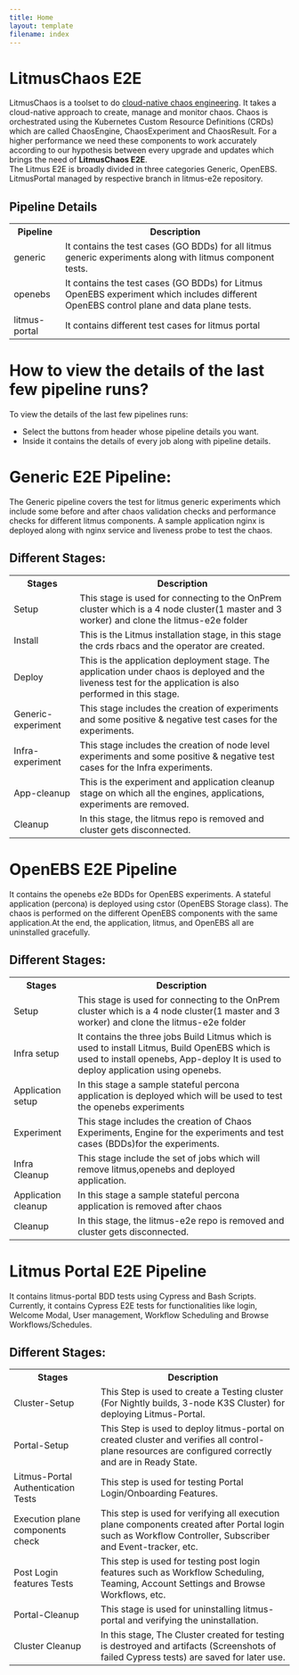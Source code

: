 ```yaml
---
title: Home
layout: template
filename: index
---
```


# **LitmusChaos E2E**

LitmusChaos is a toolset to do [cloud-native chaos engineering](https://dev.to/umamukkara/chaos-engineering-for-cloud-native-systems-2fjn). It takes a cloud-native approach to create, manage and monitor chaos. Chaos is orchestrated using the Kubernetes Custom Resource Definitions (CRDs) which are called ChaosEngine, ChaosExperiment and ChaosResult. For a higher performance we need these components to work accurately according to our hypothesis between every upgrade and updates which brings the need of <b>LitmusChaos E2E</b>.<br>
The Litmus E2E is broadly divided in three categories Generic, OpenEBS. LitmusPortal managed by respective branch in litmus-e2e repository.

## **Pipeline Details**

<table>
  <tr>
    <th>Pipeline</th>
    <th>Description</th>
  </tr>
  <tr>
    <td>generic</td>
    <td>It contains the test cases (GO BDDs) for all litmus generic experiments along with litmus component tests.</td>
  </tr>
  <tr>
    <td>openebs</td>
    <td>It contains the test cases (GO BDDs) for Litmus OpenEBS experiment which includes different OpenEBS control plane and data plane tests.</td>
  </tr>
  <tr>
    <td>litmus-portal</td>
    <td>It contains different test cases for litmus portal</td>
  </tr>
</table>

# **How to view the details of the last few pipeline runs?**

To view the details of the last few pipelines runs:

- Select the buttons from header whose pipeline details you want.
- Inside it contains the details of every job along with pipeline details.

# **Generic E2E Pipeline:**

The Generic pipeline covers the test for litmus generic experiments which include some before and after chaos validation checks and performance checks for different litmus components. A sample application nginx is deployed along with nginx service and liveness probe to test the chaos.

## **Different Stages:**

<table style="width:100%">
  <tr>
    <th>Stages</th>
    <th>Description</th>
  </tr>
  <tr>
    <td>Setup</td>
    <td>This stage is used for connecting to the OnPrem cluster which is a 4 node cluster(1 master and 3 worker) and clone the litmus-e2e folder</td>
  </tr>
  <tr>
    <td>Install</td>
    <td>This is the Litmus installation stage, in this stage the crds rbacs and the operator are created.</td>
  </tr>
  <tr>
    <td>Deploy</td>
    <td>This is the application deployment stage. The application under chaos is deployed and the liveness test for the application is also performed in this stage.</td>
  </tr>
  <tr>
    <td>Generic-experiment</td>
    <td>This stage includes the creation of experiments and some positive & negative test cases for the experiments.</td>
  </tr>
    <tr>
    <td>Infra-experiment</td>
    <td>This stage includes the creation of node level experiments and some positive & negative test cases for the Infra experiments.</td>
  </tr>  
  <tr>
    <td>App-cleanup</td>
    <td>This is the experiment and application cleanup stage on which all the engines, applications, experiments are removed.</td>
  </tr>
    <tr>
    <td>Cleanup</td>
    <td>In this stage, the litmus repo is removed and cluster gets disconnected.</td>
  </tr>
</table>

# **OpenEBS E2E Pipeline**

It contains the openebs e2e BDDs for OpenEBS experiments. A stateful application (percona) is deployed using cstor (OpenEBS Storage class). The chaos is performed on the different OpenEBS components with the same application.At the end, the application, litmus, and OpenEBS all are uninstalled gracefully.

## **Different Stages:**

<table style="width:100%">
  <tr>
    <th>Stages</th>
    <th>Description</th>
  </tr>
  <tr>
    <td>Setup</td>
    <td>This stage is used for connecting to the OnPrem cluster which is a 4 node cluster(1 master and 3 worker) and clone the litmus-e2e folder</td>
  </tr>
  <tr>
    <td>Infra setup</td>
    <td>It contains the three jobs Build Litmus which is used to install Litmus, Build OpenEBS which is used to install openebs, App-deploy It is used to deploy application using openebs.</td>
  </tr>
  <tr>
    <td>Application setup</td>
    <td>In this stage a sample stateful percona application is deployed which will be used to test the openebs experiments</td>
  </tr>
   <tr>
    <td>Experiment</td>
    <td>This stage includes the creation of Chaos Experiments, Engine for the experiments and test cases (BDDs)for the experiments.</td>
  </tr>
    <tr>
    <td>Infra Cleanup</td>
    <td>This stage include the set of jobs which will remove litmus,openebs and deployed application.</td>
  </tr>
  <tr>
    <td>Application cleanup</td>
    <td>In this stage a sample stateful percona application is removed after chaos</td>
  </tr>  
   <tr>
    <td>Cleanup</td>
    <td>In this stage, the litmus-e2e repo is removed and cluster gets disconnected.</td>
  </tr>
</table>

# **Litmus Portal E2E Pipeline**

It contains litmus-portal BDD tests using Cypress and Bash Scripts. Currently, it contains Cypress E2E tests for functionalities like login, Welcome Modal, User management, Workflow Scheduling and Browse Workflows/Schedules.

## **Different Stages:**

<table style="width:100%">
  <tr>
    <th>Stages</th>
    <th>Description</th>
  </tr>
  <tr>
    <td>Cluster-Setup</td>
    <td>This Step is used to create a Testing cluster (For Nightly builds, 3-node K3S Cluster) for deploying Litmus-Portal.</td>
  </tr>
  <tr>
    <td>Portal-Setup</td>
    <td>This Step is used to deploy litmus-portal on created cluster and verifies all control-plane resources are configured correctly and are in Ready State.</td>
  </tr>
  <tr>
    <td>Litmus-Portal Authentication Tests</td>
    <td>This step is used for testing Portal Login/Onboarding Features.</td>
  </tr>
  <tr>
    <td>Execution plane components check</td>
    <td>This step is used for verifying all execution plane components created after Portal login such as Workflow Controller, Subscriber and Event-tracker, etc.</td>
  </tr>
  <tr>
    <td>Post Login features Tests</td>
    <td>This step is used for testing post login features such as Workflow Scheduling, Teaming, Account Settings and Browse Workflows, etc.</td>
  </tr>
  <tr>
    <td>Portal-Cleanup</td>
    <td>This stage is used for uninstalling litmus-portal and verifying the uninstallation.</td>
  </tr>
  <tr>
    <td>Cluster Cleanup</td>
    <td>In this stage, The Cluster created for testing is destroyed and artifacts (Screenshots of failed Cypress tests) are saved for later use.</td>
  </tr>
</table>
